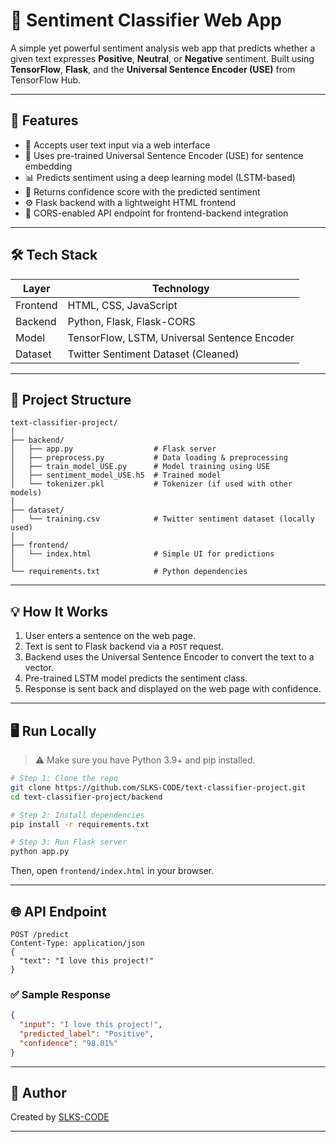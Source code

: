 
# 🧠 Sentiment Classifier Web App

A simple yet powerful sentiment analysis web app that predicts whether a given text expresses **Positive**, **Neutral**, or **Negative** sentiment. Built using **TensorFlow**, **Flask**, and the **Universal Sentence Encoder (USE)** from TensorFlow Hub.

---

## 📌 Features

- 🧾 Accepts user text input via a web interface  
- 🧠 Uses pre-trained Universal Sentence Encoder (USE) for sentence embedding  
- 📊 Predicts sentiment using a deep learning model (LSTM-based)  
- 💬 Returns confidence score with the predicted sentiment  
- ⚙️ Flask backend with a lightweight HTML frontend  
- 🔄 CORS-enabled API endpoint for frontend-backend integration

---

## 🛠️ Tech Stack

| Layer      | Technology                           |
|------------|--------------------------------------|
| Frontend   | HTML, CSS, JavaScript                |
| Backend    | Python, Flask, Flask-CORS            |
| Model      | TensorFlow, LSTM, Universal Sentence Encoder |
| Dataset    | Twitter Sentiment Dataset (Cleaned)  |

---

## 🚀 Project Structure

```
text-classifier-project/
│
├── backend/
│   ├── app.py                  # Flask server
│   ├── preprocess.py           # Data loading & preprocessing
│   ├── train_model_USE.py      # Model training using USE
│   ├── sentiment_model_USE.h5  # Trained model
│   └── tokenizer.pkl           # Tokenizer (if used with other models)
│
├── dataset/
│   └── training.csv            # Twitter sentiment dataset (locally used)
│
├── frontend/
│   └── index.html              # Simple UI for predictions
│
└── requirements.txt            # Python dependencies
```

---

## 💡 How It Works

1. User enters a sentence on the web page.
2. Text is sent to Flask backend via a `POST` request.
3. Backend uses the Universal Sentence Encoder to convert the text to a vector.
4. Pre-trained LSTM model predicts the sentiment class.
5. Response is sent back and displayed on the web page with confidence.

---

## 🖥️ Run Locally

> ⚠️ Make sure you have Python 3.9+ and pip installed.

```bash
# Step 1: Clone the repo
git clone https://github.com/SLKS-CODE/text-classifier-project.git
cd text-classifier-project/backend

# Step 2: Install dependencies
pip install -r requirements.txt

# Step 3: Run Flask server
python app.py
```

Then, open `frontend/index.html` in your browser.

---

## 🌐 API Endpoint

```http
POST /predict
Content-Type: application/json
{
  "text": "I love this project!"
}
```

### ✅ Sample Response

```json
{
  "input": "I love this project!",
  "predicted_label": "Positive",
  "confidence": "98.01%"
}
```

---

## 🙌 Author

Created by [SLKS-CODE](https://github.com/SLKS-CODE)

---

